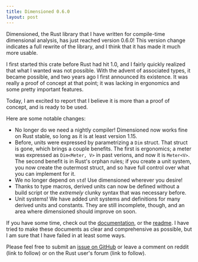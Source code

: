 ```yaml
---
title: Dimensioned 0.6.0
layout: post
---
```


Dimensioned, the Rust library that I have written for compile-time dimensional analysis, has just
reached version 0.6.0! This version change indicates a full rewrite of the library, and I think
that it has made it much more usable.

I first started this crate before Rust had hit 1.0, and I fairly quickly realized that what I
wanted was not possible. With the advent of associated types, it became possible, and two years ago
I first announced its existence. It was really a proof of concept at that point; it was lacking in
ergonomics and some pretty important features.

Today, I am excited to report that I believe it is more than a proof of concept, and is ready to be
used.

Here are some notable changes:

* No longer do we need a nightly compiler! Dimensioned now works fine on Rust stable, so long as it
  is at least version 1.15.
* Before, units were expressed by parametrizing a `Dim` struct. That struct is gone, which brings a
  couple benefits. The first is ergonomics; a meter was expressed as `Dim<Meter, V>` in past
  verions, and now it is `Meter<V>`. The second benefit is in Rust's orphan rules; if you create a
  unit system, you now create the outermost struct, and so have full control over what you can
  implement for it.
* We no longer depend on `std`! Use dimensioned wherever you desire!
* Thanks to type macros, derived units can now be defined without a build script or the *extremely*
  clunky syntax that was necessary before.
* Unit systems! We have added unit systems and definitions for many derived units and
  constants. They are still incomplete, though, and an area where dimensioned should improve on
  soon.

If you have some time, check out the
[documentation](http://paholg.com/dimensioned/dimensioned/index.html), or the
[readme](https://github.com/paholg/dimensioned). I have tried to make these documents as clear and
comprehensive as possible, but I am sure that I have failed in at least some ways.

Please feel free to submit an [issue on GitHub](https://github.com/paholg/dimensioned/issues) or
leave a comment on reddit (link to follow) or on the Rust user's forum (link to follow).
